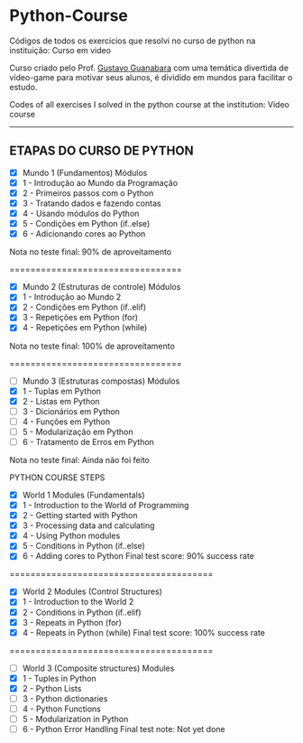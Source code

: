 # Python-Course
 Códigos de todos os exercicios que resolvi no curso de python na instituição: Curso em video 
 
Curso criado pelo Prof. [Gustavo Guanabara](https://github.com/gustavoguanabara) com uma temática divertida de vídeo-game para motivar seus alunos, é dividido em mundos para facilitar o estudo.

Codes of all exercises I solved in the python course at the institution: Video course

---
**ETAPAS DO CURSO DE PYTHON**
---
- [x] Mundo 1 (Fundamentos)
Módulos
- [x] 1 - Introdução ao Mundo da Programação
- [x] 2 - Primeiros passos com o Python
- [x] 3 - Tratando dados e fazendo contas
- [x] 4 - Usando módulos do Python
- [x] 5 - Condições em Python (if..else)
- [x] 6 - Adicionando cores ao Python

Nota no teste final: 90% de aproveitamento

=================================
- [x] Mundo 2 (Estruturas de controle)
Módulos
- [x] 1 - Introdução ao Mundo 2
- [x] 2 - Condições em Python (if..elif)
- [x] 3 - Repetições em Python (for)
- [x] 4 - Repetições em Python (while)

Nota no teste final: 100% de aproveitamento

=================================
- [ ] Mundo 3 (Estruturas compostas)
Módulos
- [x] 1 - Tuplas em Python
- [x] 2 - Listas em Python
- [ ] 3 - Dicionários em Python
- [ ] 4 - Funções em Python
- [ ] 5 - Modularização em Python
- [ ] 6 - Tratamento de Erros em Python

Nota no teste final: Ainda não foi feito

PYTHON COURSE STEPS
 - [x] World 1 Modules (Fundamentals)
 - [x] 1 - Introduction to the World of Programming
 - [x] 2 - Getting started with Python
 - [x] 3 - Processing data and calculating
 - [x] 4 - Using Python modules
 - [x] 5 - Conditions in Python (if..else)
 - [x] 6 - Adding cores to Python
Final test score: 90% success rate

=======================================

 - [x] World 2 Modules (Control Structures)
 - [x] 1 - Introduction to the World 2
 - [x] 2 - Conditions in Python (if..elif)
 - [x] 3 - Repeats in Python (for)
 - [x] 4 - Repeats in Python (while)
Final test score: 100% success rate

=======================================

 - [ ] World 3 (Composite structures) Modules
 - [x] 1 - Tuples in Python
 - [x] 2 - Python Lists
 - [ ] 3 - Python dictionaries
 - [ ] 4 - Python Functions
 - [ ] 5 - Modularization in Python
 - [ ] 6 - Python Error Handling
Final test note: Not yet done
